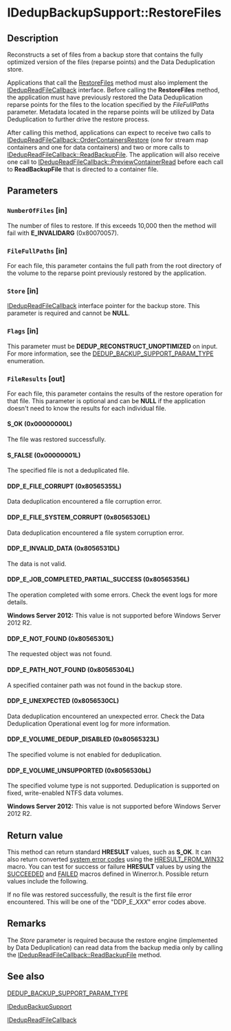 # IDedupBackupSupport::RestoreFiles

## Description

Reconstructs a set of files from a backup store that contains the fully optimized version of the files
(reparse points) and the Data Deduplication store.

Applications that call the
[RestoreFiles](https://learn.microsoft.com/previous-versions/windows/desktop/api/ddpbackup/nf-ddpbackup-idedupbackupsupport-restorefiles) method must also implement
the [IDedupReadFileCallback](https://learn.microsoft.com/previous-versions/windows/desktop/api/ddpbackup/nn-ddpbackup-idedupreadfilecallback) interface. Before
calling the **RestoreFiles** method, the
application must have previously restored the Data Deduplication reparse points for the files to the location
specified by the *FileFullPaths* parameter. Metadata located in the reparse points will be
utilized by Data Deduplication to further drive the restore process.

After calling this method, applications can expect to receive two calls to
[IDedupReadFileCallback::OrderContainersRestore](https://learn.microsoft.com/previous-versions/windows/desktop/api/ddpbackup/nf-ddpbackup-idedupreadfilecallback-ordercontainersrestore)
(one for stream map containers and one for data containers) and two or more calls to
[IDedupReadFileCallback::ReadBackupFile](https://learn.microsoft.com/previous-versions/windows/desktop/api/ddpbackup/nf-ddpbackup-idedupreadfilecallback-readbackupfile).
The application will also receive one call to
[IDedupReadFileCallback::PreviewContainerRead](https://learn.microsoft.com/previous-versions/windows/desktop/api/ddpbackup/nf-ddpbackup-idedupreadfilecallback-previewcontainerread)
before each call to
**ReadBackupFile** that is directed
to a container file.

## Parameters

### `NumberOfFiles` [in]

The number of files to restore. If this exceeds 10,000 then the method will fail with
**E_INVALIDARG** (0x80070057).

### `FileFullPaths` [in]

For each file, this parameter contains the full path from the root directory of the volume to the reparse
point previously restored by the application.

### `Store` [in]

[IDedupReadFileCallback](https://learn.microsoft.com/previous-versions/windows/desktop/api/ddpbackup/nn-ddpbackup-idedupreadfilecallback) interface pointer
for the backup store. This parameter is required and cannot be **NULL**.

### `Flags` [in]

This parameter must be **DEDUP_RECONSTRUCT_UNOPTIMIZED** on input. For more
information, see the
[DEDUP_BACKUP_SUPPORT_PARAM_TYPE](https://learn.microsoft.com/windows/win32/api/ddpbackup/ne-ddpbackup-dedup_backup_support_param_type)
enumeration.

### `FileResults` [out]

For each file, this parameter contains the results of the restore operation for that file. This parameter
is optional and can be **NULL** if the application doesn't need to know the results for each individual file.

#### S_OK (0x00000000L)

The file was restored successfully.

#### S_FALSE (0x00000001L)

The specified file is not a deduplicated file.

#### DDP_E_FILE_CORRUPT (0x80565355L)

Data deduplication encountered a file corruption error.

#### DDP_E_FILE_SYSTEM_CORRUPT (0x8056530EL)

Data deduplication encountered a file system corruption error.

#### DDP_E_INVALID_DATA (0x8056531DL)

The data is not valid.

#### DDP_E_JOB_COMPLETED_PARTIAL_SUCCESS (0x80565356L)

The operation completed with some errors. Check the event logs for more details.

**Windows Server 2012:** This value is not supported before Windows Server 2012 R2.

#### DDP_E_NOT_FOUND (0x80565301L)

The requested object was not found.

#### DDP_E_PATH_NOT_FOUND (0x80565304L)

A specified container path was not found in the backup store.

#### DDP_E_UNEXPECTED (0x8056530CL)

Data deduplication encountered an unexpected error. Check the Data Deduplication Operational event log
for more information.

#### DDP_E_VOLUME_DEDUP_DISABLED (0x80565323L)

The specified volume is not enabled for deduplication.

#### DDP_E_VOLUME_UNSUPPORTED (0x8056530bL)

The specified volume type is not supported. Deduplication is supported on fixed, write-enabled NTFS data
volumes.

**Windows Server 2012:** This value is not supported before Windows Server 2012 R2.

## Return value

This method can return standard **HRESULT** values, such as
**S_OK**. It can also return converted
[system error codes](https://learn.microsoft.com/windows/desktop/Debug/system-error-codes) using the
[HRESULT_FROM_WIN32](https://learn.microsoft.com/windows/desktop/api/winerror/nf-winerror-hresult_from_win32) macro. You can test for success
or failure **HRESULT** values by using the
[SUCCEEDED](https://learn.microsoft.com/windows/desktop/api/winerror/nf-winerror-succeeded) and
[FAILED](https://learn.microsoft.com/windows/desktop/api/winerror/nf-winerror-failed) macros defined in Winerror.h. Possible
return values include the following.

If no file was restored successfully, the result is the first file error encountered. This will be one of the
"DDP_E_*XXX*" error codes above.

## Remarks

The *Store* parameter is required because the restore engine (implemented by Data
Deduplication) can read data from the backup media only by calling the
[IDedupReadFileCallback::ReadBackupFile](https://learn.microsoft.com/previous-versions/windows/desktop/api/ddpbackup/nf-ddpbackup-idedupreadfilecallback-readbackupfile)
method.

## See also

[DEDUP_BACKUP_SUPPORT_PARAM_TYPE](https://learn.microsoft.com/windows/win32/api/ddpbackup/ne-ddpbackup-dedup_backup_support_param_type)

[IDedupBackupSupport](https://learn.microsoft.com/previous-versions/windows/desktop/api/ddpbackup/nn-ddpbackup-idedupbackupsupport)

[IDedupReadFileCallback](https://learn.microsoft.com/previous-versions/windows/desktop/api/ddpbackup/nn-ddpbackup-idedupreadfilecallback)